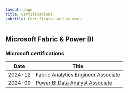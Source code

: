 ```yaml
---
layout: page
title: Certifications
subtitle: Certificates and courses.
---
```

## Microsoft Fabric & Power BI
### Microsoft certifications
| Date  | Title  |
|---|---|
| 2024-12  | [Fabric Analytics Engineer Associate](https://learn.microsoft.com/api/credentials/share/en-gb/MiroslavGencur/44397F0317B6D6BA?sharingId)  |
| 2024-09  | [Power BI Data Analyst Associate](https://learn.microsoft.com/api/credentials/share/en-us/MiroslavGencur/F67FA654EBC8FB6E?sharingId)  |

